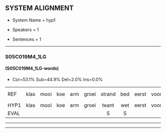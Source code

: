 
## SYSTEM ALIGNMENT

- System Name = hyp1

- Speakers = 1

- Sentences = 1

---

### S05C019M4_1LG

#### (S05C019M4_1LG-words)

- Cor=53.1%	Sub=44.9%	Del=2.0%	Ins=0.0%

|  |  |  |  |  |  |  |  |  |  |  |  |  |  |  |  |  |  |  |  |  |  |  |  |  |  |  |  |  |  |  |  |  |  |  |  |  |  |  |  |  |  |  |  |  |  |  |  |  |  |
|:--- |:---:|:---:|:---:|:---:|:---:|:---:|:---:|:---:|:---:|:---:|:---:|:---:|:---:|:---:|:---:|:---:|:---:|:---:|:---:|:---:|:---:|:---:|:---:|:---:|:---:|:---:|:---:|:---:|:---:|:---:|:---:|:---:|:---:|:---:|:---:|:---:|:---:|:---:|:---:|:---:|:---:|:---:|:---:|:---:|:---:|:---:|:---:|:---:|:---:|
| REF | klas | mooi | koe | arm | groei | strand | bed | eerst | voor | draai | *(saai) | *t | * | sjaal | herfst | duur | straat | leeuw | clown | * | hoek | krant | hout | vriend | vriend | gauw | chips | * | groen | feest | * | reis | jas | huis | paard | vijf | muts | nieuw | kind | bang | oog | zacht | schoen | plas | neus | *(knop) | *t | knoop | plank |
| HYP1 | klas | mooi | koe | arm | groei | teant | wet | eerst | voor | ti | sai | uh | sia | sial | herfs | duur | sgaat | leeuw | ou | o | hoek | krant | hout | vreemdt | vriend | gouw | gips | groen | groen | feest | li | reis | jos | huis | part | vijf | mut | nieuw | kind | bang | oog | zacht | schoen | plas | neus |  | knop | en | knopplan |
| EVAL |  |  |  |  |  | S | S |  |  | S | S | S | S | S | S |  | S |  | S | S |  |  |  | S |  | S | S | S |  |  | S |  | S |  | S |  | S |  |  |  |  |  |  |  |  | D | S | S | S |
---

---
